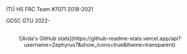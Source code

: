 <p> İTÜ HS FRC Team #7071 2018-2021 </p>
<p> GDSC GTU 2022-</p>
<br>
<center> ![Arda's GitHub stats](https://github-readme-stats.vercel.app/api?username=Zephyrus7&show_icons=true&theme=transparent) 
